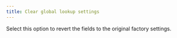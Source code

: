 ```yaml
---
title: Clear global lookup settings
---
```



Select this option to revert the fields to the original factory settings.
